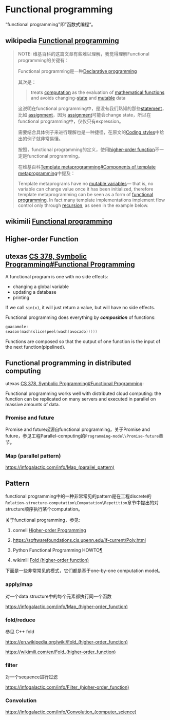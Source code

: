 # Functional programming

“functional programming"即”函数式编程“。

## wikipedia [Functional programming](https://en.wikipedia.org/wiki/Functional_programming)

> NOTE: 维基百科的这篇文章有些难以理解，我觉得理解Functional programming的关键有：
>
> Functional programming是一种[Declarative programming](https://en.wikipedia.org/wiki/Declarative_programming)
>
> 其次是：
>
> > treats [computation](https://en.wikipedia.org/wiki/Computation) as the evaluation of [mathematical functions](https://en.wikipedia.org/wiki/Function_(mathematics)) and avoids changing-[state](https://en.wikipedia.org/wiki/Program_state) and [mutable](https://en.wikipedia.org/wiki/Immutable_object) data
>
> 这说明在functional programming中，是没有我们熟知的那些[statement](https://en.wikipedia.org/wiki/Statement_(computer_science))，比如 [assignment](https://en.wikipedia.org/wiki/Assignment_(computer_science))，因为 [assignment](https://en.wikipedia.org/wiki/Assignment_(computer_science))可能会change state，所以在functional programming中，仅仅只有expression。
>
> 需要结合具体例子来进行理解也是一种捷径，在原文的[Coding styles](https://en.wikipedia.org/wiki/Functional_programming#Coding_styles)中给出的例子就非常易懂。
>
> 按照，functional programming的定义，使用[higher-order function](https://en.wikipedia.org/wiki/Higher-order_function)不一定是functional programming。
>
> 在维基百科[Template metaprogramming#Components of template metaprogramming](https://en.wikipedia.org/wiki/Template_metaprogramming#Components_of_template_metaprogramming)中提及：
>
> Template metaprograms have no [mutable variables](https://en.wikipedia.org/wiki/Immutable_object)— that is, no variable can change value once it has been initialized, therefore template metaprogramming can be seen as a form of [functional programming](https://en.wikipedia.org/wiki/Functional_programming). In fact many template implementations implement flow control only through [recursion](https://en.wikipedia.org/wiki/Recursion_(computer_science)), as seen in the example below.



## wikimili [Functional programming](https://wikimili.com/en/Functional_programming)



## Higher-order Function

## utexas [CS 378, Symbolic Programming#Functional Programming](https://www.cs.utexas.edu/~novak/cs378.pdf)

A functional program is one with no side effects:

- changing a global variable
- updating a database
- printing

If we call `sin(x)`, it will just return a value, but will have no side effects.

Functional programming does everything by ***composition*** of functions:

```C++
guacamole:
season(mash(slice(peel(wash(avocado)))))
```

Functions are composed so that the output of one function is the input of the next function(pipelined). 

## Functional programming in distributed computing

utexas [CS 378, Symbolic Programming#Functional Programming](https://www.cs.utexas.edu/~novak/cs378.pdf): 

Functional programming works well with distributed cloud computing: the function can be replicated on many servers and executed in parallel on massive amounts of data.



### Promise and future

Promise and future起源自functional programming，关于Promise and future，参见工程Parallel-computing的`Programming-model\Promise-future`章节。

### Map (parallel pattern)

https://infogalactic.com/info/Map_(parallel_pattern)

## Pattern

functional programming中的一种非常常见的pattern是在工程discrete的`Relation-structure-computation\Computation\Repetition`章节中提出的对structure顺序执行某个computation。

关于functional programming，参见:

1) cornell [Higher-order Programming](https://www.cs.cornell.edu/courses/cs3110/2017fa/l/06-hop/notes.html)

2) https://softwarefoundations.cis.upenn.edu/lf-current/Poly.html

3) Python Functional Programming HOWTO[¶](https://docs.python.org/3/howto/functional.html#functional-programming-howto)

4) wikimili [Fold (higher-order function)](https://wikimili.com/en/Fold_(higher-order_function))



下面是一些非常常见的模式，它们都是基于one-by-one computation model。

### apply/map

对一个data structure中的每个元素都执行同一个函数

https://infogalactic.com/info/Map_(higher-order_function)

### fold/reduce



参见 C++ fold

https://en.wikipedia.org/wiki/Fold_(higher-order_function)

https://wikimili.com/en/Fold_(higher-order_function)

### filter

对一个sequence进行过滤

https://infogalactic.com/info/Filter_(higher-order_function)

### Convolution

https://infogalactic.com/info/Convolution_(computer_science)

